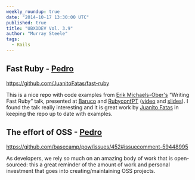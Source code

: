 ```yaml
---
weekly_roundup: true
date: "2014-10-17 13:30:00 UTC"
published: true
title: "UBXDDEV Vol. 3.9"
author: "Murray Steele"
tags:
  - Rails
---
```


## Fast Ruby - [Pedro](/people/pedro-moreira/)

https://github.com/JuanitoFatas/fast-ruby

This is a nice repo with code examples from [Erik Michaels-Ober's](https://github.com/sferik) “Writing Fast Ruby” talk, presented at [Baruco](http://www.baruco.org/) and [RubyconfPT](http://rubyconf.pt/) ([video](https://www.youtube.com/watch?v=fGFM_UrSp70) and [slides](https://speakerdeck.com/sferik/writing-fast-ruby)). I found the talk really interesting and it is great work by [Juanito Fatas](https://github.com/JuanitoFatas) in keeping the repo up to date with examples.

## The effort of OSS - [Pedro](/people/pedro-moreira)

https://github.com/basecamp/pow/issues/452#issuecomment-59448995

As developers, we rely so much on an amazing body of work that is open-sourced: this a great reminder of the amount of work and personal investment that goes into creating/maintaining OSS projects.
